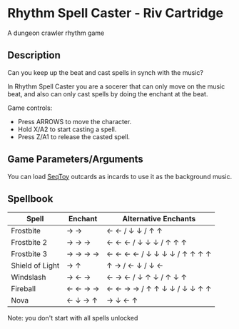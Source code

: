 # Rhythm Spell Caster  - Riv Cartridge

A dungeon crawler rhythm game

## Description

Can you keep up the beat and cast spells in synch with the music?

In Rhythm Spell Caster you are a socerer that can only move on the music beat, and also can only cast spells by doing the enchant at the beat.

Game controls:

- Press ARROWS to move the character.
- Hold X/A2 to start casting a spell.
- Press Z/A1 to release the casted spell.

## Game Parameters/Arguments

You can load [SeqToy](https://github.com/edubart/seqtoy) outcards as incards to use it as the background music.

## Spellbook

| Spell | Enchant | Alternative Enchants |
| -- | -- | -- | 
| Frostbite | &rarr; &rarr;  | &larr; &larr; / &darr; &darr; / &uarr; &uarr; |
| Frostbite 2 | &rarr; &rarr; &rarr; | &larr; &larr; &larr; / &darr; &darr; &darr; / &uarr; &uarr; &uarr; |
| Frostbite 3 | &rarr; &rarr; &rarr; &rarr; | &larr; &larr; &larr; &larr; / &darr; &darr; &darr; &darr; / &uarr; &uarr; &uarr; &uarr; |
| Shield of Light | &rarr; &uarr;  | &uarr; &rarr; / &larr; &darr; / &darr; &larr; |
| Windslash | &rarr; &larr; &rarr; | &larr; &rarr; &larr; / &darr; &uarr; &darr; / &uarr; &darr; &uarr; |
| Fireball | &larr; &larr; &rarr; &rarr; | &larr; &larr; &rarr; &rarr; / &uarr; &uarr; &darr; &darr; / &darr; &darr; &uarr; &uarr; |
| Nova | &larr; &darr; &rarr; &uarr; | &rarr; &darr; &larr; &uarr; |

Note: you don't start with all spells unlocked